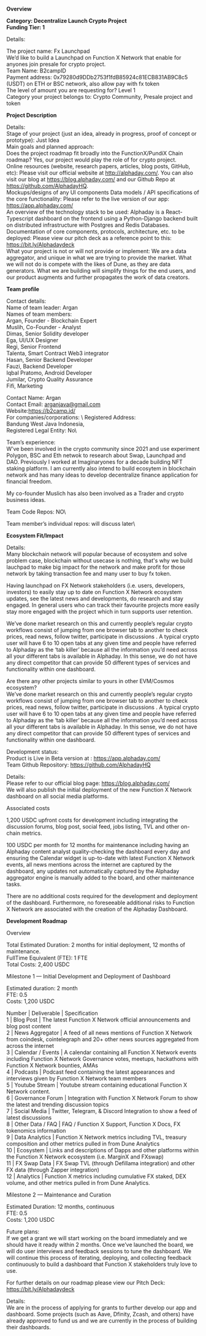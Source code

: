 **Overview**

**Category: Decentralize Launch Crypto Project** \
**Funding Tier: 1**

Details:

The project name: Fx Launchpad \
We’d like to build a Launchpad on Function X Network that enable for anyones join presale for crypto project. \
Team Name: B2campID \
Payment address: 0x79280d9DDb2753f1fdB85924c81ECB831AB9C8c5 (USDT) on ETH or BSC network, also allow pay with fx token \
The level of amount you are requesting for? Level 1 \
Category your project belongs to: Crypto Community, Presale project and token

**Project Description**

Details: \
Stage of your project (just an idea, already in progress, proof of concept or prototype): Just Idea  \
Main goals and planned approach:  \
Does the project roadmap fit broadly into the FunctionX/PundiX Chain roadmap? Yes, our project would play the role of for crypto project. \
Online resources (website, research papers, articles, blog posts, GitHub, etc): Please visit our official website at http://alphaday.com/. You can also visit our blog at https://blog.alphaday.com/ and our Github Repo at https://github.com/AlphadayHQ.  \
Mockups/designs of any UI components Data models / API specifications of the core functionality: Please refer to the live version of our app: https://app.alphaday.com/  \
An overview of the technology stack to be used: Alphaday is a React-Typescript dashboard on the frontend using a Python-Django backend built on distributed infrastructure with Postgres and Redis Databases. \
Documentation of core components, protocols, architecture, etc. to be deployed: Please view our pitch deck as a reference point to this: https://bit.ly/Alphadaydeck  \
What your project is not or will not provide or implement: We are a data aggregator, and unique in what we are trying to provide the market. What we will not do is compete with the likes of Dune, as they are data generators. What we are building will simplify things for the end users, and our product augments and further propagates the work of data creators.

**Team profile**

Contact details:  \
Name of team leader: Argan \
Names of team members: \
Argan, Founder - Blockchain Expert \
Muslih, Co-Founder - Analyst \
Dimas, Senior Solidity developer \
Ega, UI/UX Designer \
Regi, Senior Frontend \
Talenta, Smart Contract Web3 integrator \
Hasan, Senior Backend Developer \
Fauzi, Backend Developer \
Iqbal Pratomo, Android Developer \
Jumilar, Crypto Quality Assurance \
Fifi, Marketing

Contact Name: Argan \
Contact Email: arganjava@gmail.com  \
Website:https://b2camp.id/  \
For companies/corporations: \ 
Registered Address:  \
Bandung West Java Indonesia, \
Registered Legal Entity: No\

Team’s experience: \
W’ve been involved in the crypto community since 2021 and use experiment Polygon, BSC and Eth netwok to research about Swap, Launchpad and DAO. Previously I worked at Imaginaryones for a decade building NFT staking platform. I am currently also intend to build ecosytem in blockchain network and has many ideas to develop decentralize finance application for financial freedom.

My co-founder Muslich has also been involved as a Trader and crypto business ideas.

Team Code Repos: NO\

Team member’s individual repos: will discuss later\

**Ecosystem Fit/Impact**

Details: \
Many blockchain network will popular because of ecosystem and solve problem case, blockchain without usecase is nothing, that's why we build lauchpad to make big impact for the network and make profit for those network by taking transaction fee and many user to buy fx token. 

Having launchpad on FX Network stakeholders (i.e. users, developers, investors) to easily stay up to date on Function X Network ecosystem updates, see the latest news and developments, do research and stay engaged. In general users who can track their favourite projects more easily stay more engaged with the project which in turn supports user retention. 

We’ve done market research on this and currently people’s regular crypto workflows consist of jumping from one browser tab to another to check prices, read news, follow twitter, participate in discussions . A typical crypto user will have 6 to 10 open tabs at any given time and people have referred to Alphaday as the ‘tab killer’ because all the information you’d need across all your different tabs is available in Alphaday. In this sense, we do not have any direct competitor that can provide 50 different types of services and functionality within one dashboard.

Are there any other projects similar to yours in other EVM/Cosmos ecosystem? \
We’ve done market research on this and currently people’s regular crypto workflows consist of jumping from one browser tab to another to check prices, read news, follow twitter, participate in discussions . A typical crypto user will have 6 to 10 open tabs at any given time and people have referred to Alphaday as the ‘tab killer’ because all the information you’d need across all your different tabs is available in Alphaday. In this sense, we do not have any direct competitor that can provide 50 different types of services and functionality within one dashboard.

Development status: \
Product is Live in Beta version at : https://app.alphaday.com/ \
Team Github Repository: https://github.com/AlphadayHQ 

Details: \
Please refer to our official blog page: https://blog.alphaday.com/ \
We will also publish the initial deployment of the new Function X Network dashboard on all social media platforms.

Associated costs

1,200 USDC upfront costs for development including integrating the discussion forums, blog post, social feed, jobs listing, TVL and other on-chain metrics.

100 USDC per month for 12 months for maintenance including having an Alphaday content analyst quality-checking the dashboard every day and ensuring the Calendar widget is up-to-date with latest Function X Network events, all news mentions across the internet are captured by the dashboard, any updates not automatically captured by the Alphaday aggregator engine is manually added to the board, and other maintenance tasks.

There are no additional costs required for the development and deployment of the dashboard. Furthermore, no foreseeable additional risks to Function X Network are associated with the creation of the Alphaday Dashboard.

**Development Roadmap**

Overview

Total Estimated Duration: 2 months for initial deployment, 12 months of maintenance. \
FullTime Equivalent (FTE): 1 FTE \
Total Costs: 2,400 USDC

Milestone 1 — Initial Development and Deployment of Dashboard

Estimated duration: 2 month \
FTE: 0.5 \
Costs: 1,200 USDC

Number | Deliverable | Specification  \
1 | Blog Post | The latest Function X Network official announcements and blog post content \
2 | News Aggregator | A feed of all news mentions of Function X Network from coindesk, cointelegraph and 20+ other news sources aggregated from across the internet \
3 | Calendar / Events | A calendar containing all Function X Network events including Function X Network Governance votes, meetups, hackathons with Function X Network bounties, AMAs \
4 | Podcasts | Podcast feed containing the latest appearances and interviews given by Function X Network team members \
5 | Youtube Stream | Youtube stream containing educational Function X Network content. \
6 | Governance Forum | Integration with Function X Network Forum to show the latest and trending discussion topics \
7 | Social Media | Twitter, Telegram, & Discord Integration to show a feed of latest discussions \
8 | Other Data / FAQ | FAQ / Function X Support, Function X Docs, FX tokenomics information \
9 | Data Analytics | Function X Network metrics including TVL, treasury composition and other metrics pulled in from Dune Analytics \
10 | Ecosystem | Links and descriptions of Dapps and other platforms within the Function X Network ecosystem (i.e. MarginX and FXswap) \
11 | FX Swap Data | FX Swap TVL (through Defillama integration) and other FX data (through Zapper integration) \
12 | Analytics | Function X metrics including cumulative FX staked, DEX volume, and other metrics pulled in from Dune Analytics.

Milestone 2 — Maintenance and Curation

Estimated Duration: 12 months, continuous \
FTE: 0.5 \
Costs: 1,200 USDC

Future plans: \
If we get a grant we will start working on the board immediately and we should have it ready within 2 months. Once we’ve launched the board, we will do user interviews and feedback sessions to tune the dashboard. We will continue this process of iterating, deploying, and collecting feedback continuously to build a dashboard that Function X stakeholders truly love to use.

For further details on our roadmap please view our Pitch Deck: https://bit.ly/Alphadaydeck 

Details: \
We are in the process of applying for grants to further develop our app and dashboard. Some projects (such as Aave, Dfinity, Zcash, and others) have already approved to fund us and we are currently in the process of building their dashboards.
